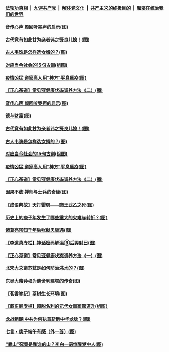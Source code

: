 ####  [法轮功真相](../../../../basic/blob/master/README.md?t=07020631) &nbsp;|&nbsp; [九评共产党](../../../../9ping.md/blob/master/README.md?t=07020631) &nbsp;|&nbsp; [解体党文化](../../../../jtdwh.md/blob/master/README.md?t=07020631)  &nbsp;|&nbsp; [共产主义的终极目的](../../../../gczydzjmd.md/blob/master/README.md?t=07020631) &nbsp;|&nbsp; [魔鬼在统治我们的世界](../../../../mgztzwmdsj.md/blob/master/README.md?t=07020631) 

#### [音传心声 颜回听哭声的启示(图)](../pages/p7/938099.md?t=07020631) 

#### [古代竟有如此甘为亲者讳之贤良儿媳！(图)](../pages/p7/938117.md?t=07020631) 

#### [古人韦诜是怎样选女婿的？(图)](../pages/p7/938100.md?t=07020631) 

#### [对应当今社会的15句古训(组图)](../pages/p7/938097.md?t=07020631) 

#### [疫情凶猛 道家高人用“神方”平息瘟疫(图)](../pages/p7/938004.md?t=07020631) 

#### [【正心茶道】常见亚健康状态调养方法（二）(图)](../pages/p7/937559.md?t=07020631) 

#### [音传心声 颜回听哭声的启示(图)](../pages/p7/938099.md?t=07020631) 

#### [德与财富(图)](../pages/p7/938218.md?t=07020631) 

#### [古代竟有如此甘为亲者讳之贤良儿媳！(图)](../pages/p7/938117.md?t=07020631) 

#### [古人韦诜是怎样选女婿的？(图)](../pages/p7/938100.md?t=07020631) 

#### [对应当今社会的15句古训(组图)](../pages/p7/938097.md?t=07020631) 

#### [疫情凶猛 道家高人用“神方”平息瘟疫(图)](../pages/p7/938004.md?t=07020631) 

#### [【正心茶道】常见亚健康状态调养方法（二）(图)](../pages/p7/937559.md?t=07020631) 

#### [因果不虚 禅师与士兵的奇缘(图)](../pages/p7/938092.md?t=07020631) 

#### [【成语典故】天打雷劈——商王武乙之死(图)](../pages/p7/937782.md?t=07020631) 

#### [历史上的庚子年发生了哪些重大的灾难与转折？(图)](../pages/p7/937991.md?t=07020631) 

#### [诸葛亮预知千年后张献忠际遇(图)](../pages/p7/937564.md?t=07020631) 

#### [【李道真专栏】神话密码解读⑨后羿射日(图)](../pages/p7/937560.md?t=07020631) 

#### [【正心茶道】常见亚健康状态调养方法（一）(图)](../pages/p7/937556.md?t=07020631) 

#### [北宋大文豪苏轼是如何防治洪水的？(图)](../pages/p7/937874.md?t=07020631) 

#### [东吴大帝孙权为佛舍利建塔的传奇(图)](../pages/p7/937764.md?t=07020631) 

#### [【茗香笔记】茶树生长环境(图)](../pages/p7/937562.md?t=07020631) 

#### [【戴东尼专栏】超脱名利的元代女画家管道升(组图)](../pages/p7/935043.md?t=07020631) 

#### [龙战魍魉 中共为何执意斩断中华龙脉？(图)](../pages/p7/937761.md?t=07020631) 

#### [七言・庚子端午有感（外一首）(图)](../pages/p7/937763.md?t=07020631) 

#### [“靠山”究竟是靠谁的山？李白一语惊醒梦中人(图)](../pages/p7/937659.md?t=07020631) 

